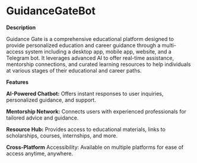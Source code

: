 # GuidanceGateBot
**Description**

Guidance Gate is a comprehensive educational platform designed to provide personalized education and career guidance through a multi-access system including a desktop app, mobile app, website, and a Telegram bot. It leverages advanced AI to offer real-time assistance, mentorship connections, and curated learning resources to help individuals at various stages of their educational and career paths.

**Features**

**AI-Powered Chatbot:**
Offers instant responses to user inquiries, personalized guidance, and support.

**Mentorship Network:** 
Connects users with experienced professionals for tailored advice and guidance.

**Resource Hub:** 
Provides access to educational materials, links to scholarships, courses, internships, and more.

**Cross-Platform** 
Accessibility: Available on multiple platforms for ease of access anytime, anywhere.

